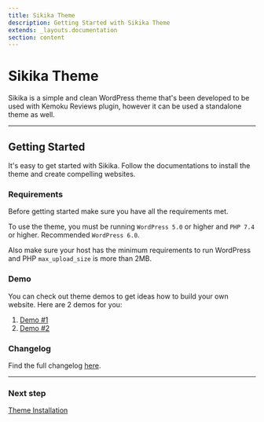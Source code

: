 ```yaml
---
title: Sikika Theme
description: Getting Started with Sikika Theme
extends: _layouts.documentation
section: content
---
```


# Sikika Theme

Sikika is a simple and clean WordPress theme that's been developed to be used with Kemoku Reviews plugin, however it can be used a standalone theme as well.

---

## Getting Started

It's easy to get started with Sikika. Follow the documentations to install the theme and create compelling websites.

### Requirements

Before getting started make sure you have all the requirements met.

To use the theme, you must be running `WordPress 5.0` or higher and `PHP 7.4` or higher.
Recommended `WordPress 6.0`.

Also make sure your host has the minimum requirements to run WordPress and PHP `max_upload_size` is more than 2MB.

### Demo

You can check out theme demos to get ideas how to build your own website.
Here are 2 demos for you:

1. [Demo #1](https://demos.dinomatic.com/manila)
2. [Demo #2](https://demos.dinomatic.com/havana)

### Changelog

Find the full changelog [here](https://dinomatic.com/themes/sikika/changelog).

---

### Next step

[Theme Installation](/docs/sikika/installation/)

